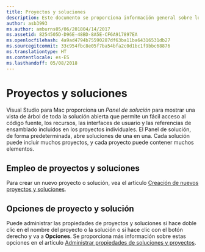 ```yaml
---
title: Proyectos y soluciones
description: Este documento se proporciona información general sobre los proyectos y las soluciones de Visual Studio para Mac.
author: asb3993
ms.author: amburns05/06/201804/14/2017
ms.assetid: 8254505D-D96E-48BD-8A5E-CF6A917897EA
ms.openlocfilehash: 4a9ad4794b75590287df63ba11ba64316531db27
ms.sourcegitcommit: 33c954fbc8e05f7ba54bfa2c0d1bc1f9bbc68876
ms.translationtype: HT
ms.contentlocale: es-ES
ms.lasthandoff: 05/08/2018
---
```

# <a name="projects-and-solutions"></a>Proyectos y soluciones

Visual Studio para Mac proporciona un _Panel de solución_ para mostrar una vista de árbol de toda la solución abierta que permite un fácil acceso al código fuente, los recursos, las interfaces de usuario y las referencias de ensamblado incluidos en los proyectos individuales. El Panel de solución, de forma predeterminada, abre soluciones de una en una. Cada solución puede incluir muchos proyectos, y cada proyecto puede contener muchos elementos.

## <a name="using-projects-and-solutions"></a>Empleo de proyectos y soluciones

Para crear un nuevo proyecto o solución, vea el artículo [Creación de nuevos proyectos y soluciones](~/create-new-projects.md).

## <a name="project-and-solution-options"></a>Opciones de proyecto y solución

Puede administrar las propiedades de proyectos y soluciones si hace doble clic en el nombre del proyecto o la solución o si hace clic con el botón derecho y va a **Opciones**. Se proporciona más información sobre estas opciones en el artículo [Administrar propiedades de soluciones y proyectos](~/managing-solutions-and-project-properties.md).